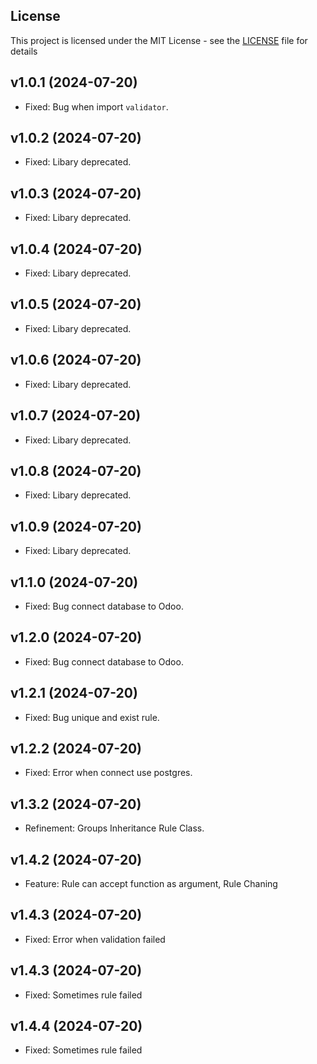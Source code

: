 ## License
This project is licensed under the MIT License - see the [LICENSE](LICENSE) file for details

## v1.0.1 (2024-07-20)
- Fixed: Bug when import `validator`.

## v1.0.2 (2024-07-20)
- Fixed: Libary deprecated.

## v1.0.3 (2024-07-20)
- Fixed: Libary deprecated.

## v1.0.4 (2024-07-20)
- Fixed: Libary deprecated.

## v1.0.5 (2024-07-20)
- Fixed: Libary deprecated.

## v1.0.6 (2024-07-20)
- Fixed: Libary deprecated.

## v1.0.7 (2024-07-20)
- Fixed: Libary deprecated.

## v1.0.8 (2024-07-20)
- Fixed: Libary deprecated.

## v1.0.9 (2024-07-20)
- Fixed: Libary deprecated.

## v1.1.0 (2024-07-20)
- Fixed: Bug connect database to Odoo.

## v1.2.0 (2024-07-20)
- Fixed: Bug connect database to Odoo.

## v1.2.1 (2024-07-20)
- Fixed: Bug unique and exist rule.

## v1.2.2 (2024-07-20)
- Fixed: Error when connect use postgres.

## v1.3.2 (2024-07-20)
- Refinement: Groups Inheritance Rule Class.

## v1.4.2 (2024-07-20)
- Feature: Rule can accept function as argument, Rule Chaning

## v1.4.3 (2024-07-20)
- Fixed: Error when validation failed

## v1.4.3 (2024-07-20)
- Fixed: Sometimes rule failed

## v1.4.4 (2024-07-20)
- Fixed: Sometimes rule failed